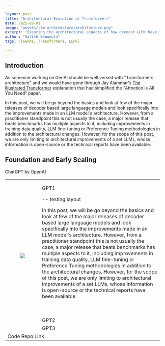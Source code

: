 ```yaml
---

layout: post  
title: "Architectural Evolution of Transformers"  
date: 2025-08-01  
image: "assets/llm-architecture/architecture.png"  
excerpt: "Exporing the architectural aspects of how decoder LLMs have imporved and code them."  
author: "Satish Yenumula"  
tags: \[GenAI, Transformers, LLM\]

---
```


## Introduction

As someone working on GenAI should be well versed with "Transformers architecture" and we would have gone through Jay Alammar's [The Illustrated Transformer](https://jalammar.github.io/illustrated-transformer/) explanation that had simplified the "Attnetion Is All You Need" paper.

In this post, we will be go beyond the basics and look at few of the major releases of decoder based large language models and look specifically into the improvements made in an LLM model's architecture. However, from a practitioner standpoint this is not usually the case, a major release that beats benchmarks has multiple aspects to it, including improvements in training data quality, LLM fine-tuning or Preference Tuning methodologies in addition to the architectural changes. However, for the scope of this post, we are only limiting to architectural improvements of a set LLMs, whose information is open-source or the technical reports have been available.

## Foundation and Early Scaling

ChatGPT by OpenAI

<table><tbody><tr><td rowspan="3"><figure class="image image-style-side"><img src="{{ site.baseurl }}\assets\llm-architecture\GPT3.png"></figure></td><td><p>GPT1</p><p>-- testing layout</p><p>In this post, we will be go beyond the basics and look at few of the major releases of decoder based large language models and look specifically into the improvements made in an LLM model's architecture. However, from a practitioner standpoint this is not usually the case, a major release that beats benchmarks has multiple aspects to it, including improvements in training data quality, LLM fine-tuning or Preference Tuning methodologies in addition to the architectural changes. However, for the scope of this post, we are only limiting to architectural improvements of a set LLMs, whose information is open-source or the technical reports have been available.</p><p>&nbsp;</p></td></tr><tr><td>GPT2</td></tr><tr><td>GPT3</td></tr><tr><td colspan="2">Code Repo Link</td></tr></tbody></table>